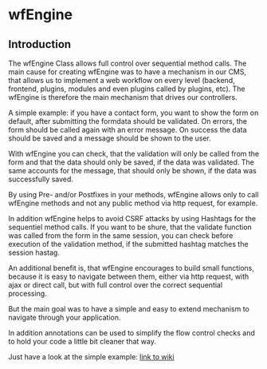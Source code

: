 # wfEngine

## Introduction

The wfEngine Class allows full control over sequential method calls. The main cause for creating wfEngine was to have a mechanism in our CMS, that allows us to implement a web workflow on every level (backend, frontend, plugins, modules and even plugins called by plugins, etc). The wfEngine is therefore the main mechanism that drives our controllers.

A simple example: if you have a contact form, you want to show the form on default, after submitting the formdata should be validated. On errors, the form should be called again with an error message. On success the data should be saved and a message should be shown to the user.

With wfEngine you can check, that the validation will only be called from the form and that the data should only be saved, if the data was validated. The same accounts for the message, that should only be shown, if the data was successfully saved.

By using Pre- and/or Postfixes in your methods, wfEngine allows only to call wfEngine methods and not any public method via http request, for example.

In addition wfEngine helps to avoid CSRF attacks by using Hashtags for the sequentiel method calls. If you want to be shure, that the validate function was called from the form in the same session, you can check before execution of the validation method, if the submitted hashtag matches the session hastag.

An additional benefit is, that wfEngine encourages to build small functions, because it is easy to navigate between them, either via http request, with ajax or direct call, but with full control over the correct sequential processing.

But the main goal was to have a simple and easy to extend mechanism to navigate through your application.

In addition annotations can be used to simplify the flow control checks and to hold your code a little bit cleaner that way.

Just have a look at the simple example: [link to wiki](https://github.com/aeckhoff/wfEngine/wiki/A-simple-Example)